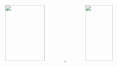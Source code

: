<div align="center">
  <a href="https://github.com/Edmar-Cardoso">
  <img width="50%" height="180em" src="https://github-readme-stats.vercel.app/api?username=enriquebds&show_icons=true&theme=merko&include_all_commits=true&count_private=true"/>
  <img width="42%" height="180em" src="https://github-readme-stats.vercel.app/api/top-langs/?username=Edmar-Cardoso&layout=compact&langs_count=7&theme=merko"/>
</div>
